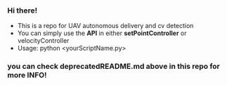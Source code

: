 ### Hi there!
- This is a repo for UAV autonomous delivery and cv detection
- You can simply use the **API** in either **setPointController** or velocityController
- Usage: python <yourScriptName.py>
### you can check **deprecatedREADME.md** above in this repo for more INFO!
